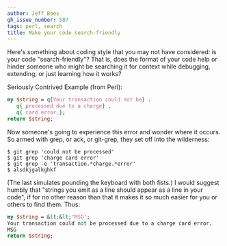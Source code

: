 ```yaml
---
author: Jeff Boes
gh_issue_number: 587
tags: perl, search
title: Make your code search-friendly
---
```




Here's something about coding style that you may not have considered: is your code "search-friendly"? That is, does the format of your code help or hinder someone who might be searching it for context while debugging, extending, or just learning how it works?

Seriously Contrived Example (from Perl):

```perl
my $string = q{Your transaction could not be} .
   q{ processed due to a charge} .
   q{ card error.};
return $string;
```

Now someone's going to experience this error and wonder where it occurs. So armed with grep, or ack, or git-grep, they set off into the wilderness:

```nohighlight
$ git grep 'could not be processed'
$ git grep 'charge card error'
$ git grep -e 'transaction.*charge.*error'
$ alsdkjgalkghkf
```

(The last simulates pounding the keyboard with both fists.) I would suggest humbly that "strings you emit as a line should appear as a line in your code", if for no other reason than that it makes it so much easier for you or others to find them. Thus:

```perl
my $string = &lt;&lt;'MSG';
Your transaction could not be processed due to a charge card error.
MSG
return $string;
```


